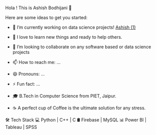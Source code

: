 Hola ! This is Ashish Bodhijani 👋


Here are some ideas to get you started:

- 🔭 I’m currently working on data science projects!            [Ashish (1)](https://user-images.githubusercontent.com/38393410/149875936-ca2f6094-8e14-4a53-a731-afd7128eb373.png)
- 🌱 I love to learn new things and ready to help others.
- 👯 I’m looking to collaborate on any software based or data science projects

- 📫 How to reach me: ...
- 😄 Pronouns: ...
- ⚡ Fun fact: ...
- 🎓 B.Tech in Computer Science from PIET, Jaipur.
- ☕ A perfect cup of Coffee is the ultimate solution for any stress.


🛠 Tech Stack
💻   Python | C++ | C
🛢   Firebase | MySQL 
📊   Power BI | Tableau | SPSS


